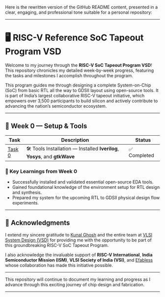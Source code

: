 Here is the rewritten version of the GitHub README content, presented in a clear, engaging, and professional tone suitable for a personal repository:

***

# 🖥️ RISC-V Reference SoC Tapeout Program VSD

Welcome to my journey through the **RISC-V SoC Tapeout Program VSD**! This repository chronicles my detailed week-by-week progress, featuring the tasks and milestones I accomplish throughout the program.

This program guides me through designing a complete System-on-Chip (SoC) from basic RTL all the way to GDSII layout using open-source tools. It is part of India’s largest collaborative RISC-V tapeout initiative, which empowers over 3,500 participants to build silicon and actively contribute to advancing the nation’s semiconductor ecosystem.

***

## 📅 Week 0 — Setup & Tools

| Task | Description | Status |
|-------|-------------|--------|
| [Task 0](./Week0/Task0/README.md) | 🛠️ Tools Installation — Installed **Iverilog**, **Yosys**, and **gtkWave** | ✅ Completed |

### 🌟 Key Learnings from Week 0

- Successfully installed and validated essential open-source EDA tools.
- Gained foundational knowledge of the environment setup for RTL design and synthesis.
- Prepared my system for the upcoming RTL to GDSII physical design flow experiments.

***

## 🙏 Acknowledgments

I extend my sincere gratitude to [Kunal Ghosh](https://github.com/kunalg123) and the entire team at [VLSI System Design (VSD)](https://vsdiat.vlsisystemdesign.com/) for providing me with the opportunity to be part of this groundbreaking RISC-V SoC Tapeout Program.

I also acknowledge the invaluable support of **RISC-V International**, **India Semiconductor Mission (ISM)**, **VLSI Society of India (VSI)**, and [Efabless](https://github.com/efabless) whose collaboration has made this initiative possible.

***

This repository will continue to document my learning and progress as I advance through this exciting journey of chip design and fabrication.

***
